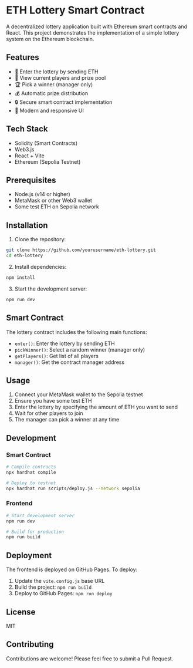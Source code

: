 # ETH Lottery Smart Contract

A decentralized lottery application built with Ethereum smart contracts and React. This project demonstrates the implementation of a simple lottery system on the Ethereum blockchain.

## Features

- 🎲 Enter the lottery by sending ETH
- 👥 View current players and prize pool
- 🏆 Pick a winner (manager only)
- 💰 Automatic prize distribution
- 🔒 Secure smart contract implementation
- 🎨 Modern and responsive UI

## Tech Stack

- Solidity (Smart Contracts)
- Web3.js
- React + Vite
- Ethereum (Sepolia Testnet)

## Prerequisites

- Node.js (v14 or higher)
- MetaMask or other Web3 wallet
- Some test ETH on Sepolia network

## Installation

1. Clone the repository:

```bash
git clone https://github.com/yourusername/eth-lottery.git
cd eth-lottery
```

2. Install dependencies:

```bash
npm install
```

3. Start the development server:

```bash
npm run dev
```

## Smart Contract

The lottery contract includes the following main functions:

- `enter()`: Enter the lottery by sending ETH
- `pickWinner()`: Select a random winner (manager only)
- `getPlayers()`: Get list of all players
- `manager()`: Get the contract manager address

## Usage

1. Connect your MetaMask wallet to the Sepolia testnet
2. Ensure you have some test ETH
3. Enter the lottery by specifying the amount of ETH you want to send
4. Wait for other players to join
5. The manager can pick a winner at any time

## Development

### Smart Contract

```bash
# Compile contracts
npx hardhat compile

# Deploy to testnet
npx hardhat run scripts/deploy.js --network sepolia
```

### Frontend

```bash
# Start development server
npm run dev

# Build for production
npm run build
```

## Deployment

The frontend is deployed on GitHub Pages. To deploy:

1. Update the `vite.config.js` base URL
2. Build the project: `npm run build`
3. Deploy to GitHub Pages: `npm run deploy`

## License

MIT

## Contributing

Contributions are welcome! Please feel free to submit a Pull Request.
